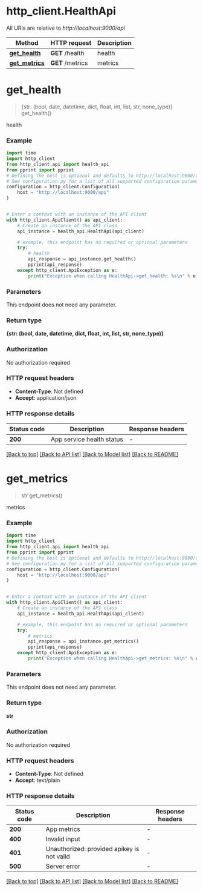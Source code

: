 # http_client.HealthApi

All URIs are relative to *http://localhost:9000/api*

Method | HTTP request | Description
------------- | ------------- | -------------
[**get_health**](HealthApi.md#get_health) | **GET** /health | health
[**get_metrics**](HealthApi.md#get_metrics) | **GET** /metrics | metrics


# **get_health**
> {str: (bool, date, datetime, dict, float, int, list, str, none_type)} get_health()

health

### Example


```python
import time
import http_client
from http_client.api import health_api
from pprint import pprint
# Defining the host is optional and defaults to http://localhost:9000/api
# See configuration.py for a list of all supported configuration parameters.
configuration = http_client.Configuration(
    host = "http://localhost:9000/api"
)


# Enter a context with an instance of the API client
with http_client.ApiClient() as api_client:
    # Create an instance of the API class
    api_instance = health_api.HealthApi(api_client)

    # example, this endpoint has no required or optional parameters
    try:
        # health
        api_response = api_instance.get_health()
        pprint(api_response)
    except http_client.ApiException as e:
        print("Exception when calling HealthApi->get_health: %s\n" % e)
```


### Parameters
This endpoint does not need any parameter.

### Return type

**{str: (bool, date, datetime, dict, float, int, list, str, none_type)}**

### Authorization

No authorization required

### HTTP request headers

 - **Content-Type**: Not defined
 - **Accept**: application/json


### HTTP response details

| Status code | Description | Response headers |
|-------------|-------------|------------------|
**200** | App service health status |  -  |

[[Back to top]](#) [[Back to API list]](../README.md#documentation-for-api-endpoints) [[Back to Model list]](../README.md#documentation-for-models) [[Back to README]](../README.md)

# **get_metrics**
> str get_metrics()

metrics

### Example


```python
import time
import http_client
from http_client.api import health_api
from pprint import pprint
# Defining the host is optional and defaults to http://localhost:9000/api
# See configuration.py for a list of all supported configuration parameters.
configuration = http_client.Configuration(
    host = "http://localhost:9000/api"
)


# Enter a context with an instance of the API client
with http_client.ApiClient() as api_client:
    # Create an instance of the API class
    api_instance = health_api.HealthApi(api_client)

    # example, this endpoint has no required or optional parameters
    try:
        # metrics
        api_response = api_instance.get_metrics()
        pprint(api_response)
    except http_client.ApiException as e:
        print("Exception when calling HealthApi->get_metrics: %s\n" % e)
```


### Parameters
This endpoint does not need any parameter.

### Return type

**str**

### Authorization

No authorization required

### HTTP request headers

 - **Content-Type**: Not defined
 - **Accept**: text/plain


### HTTP response details

| Status code | Description | Response headers |
|-------------|-------------|------------------|
**200** | App metrics |  -  |
**400** | Invalid input |  -  |
**401** | Unauthorized: provided apikey is not valid |  -  |
**500** | Server error |  -  |

[[Back to top]](#) [[Back to API list]](../README.md#documentation-for-api-endpoints) [[Back to Model list]](../README.md#documentation-for-models) [[Back to README]](../README.md)

